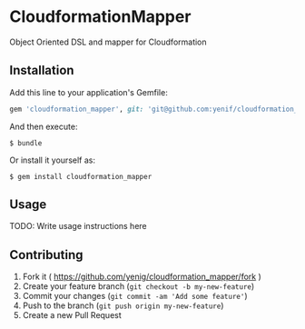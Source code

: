 # CloudformationMapper

Object Oriented DSL and mapper for Cloudformation

## Installation

Add this line to your application's Gemfile:

```ruby
gem 'cloudformation_mapper', git: 'git@github.com:yenif/cloudformation_mapper.git'
```

And then execute:

    $ bundle

Or install it yourself as:

    $ gem install cloudformation_mapper

## Usage

TODO: Write usage instructions here

## Contributing

1. Fork it ( https://github.com/yenig/cloudformation_mapper/fork )
2. Create your feature branch (`git checkout -b my-new-feature`)
3. Commit your changes (`git commit -am 'Add some feature'`)
4. Push to the branch (`git push origin my-new-feature`)
5. Create a new Pull Request

